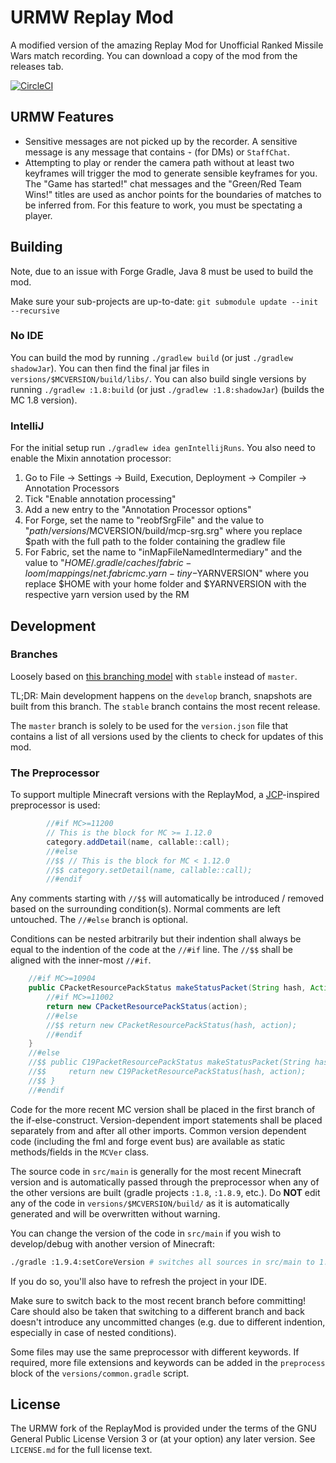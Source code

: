 # URMW Replay Mod
A modified version of the amazing Replay Mod for Unofficial Ranked Missile Wars match recording.
You can download a copy of the mod from the releases tab.

[![CircleCI](https://circleci.com/gh/LlewVallis/UrmwReplayMod.svg?style=svg)](https://circleci.com/gh/LlewVallis/UrmwReplayMod)

## URMW Features
* Sensitive messages are not picked up by the recorder. A sensitive message is any message that contains `➛` (for DMs) or `StaffChat`.
* Attempting to play or render the camera path without at least two keyframes will trigger the mod to generate sensible keyframes for you.
  The "Game has started!" chat messages and the "Green/Red Team Wins!" titles are used as anchor points for the boundaries of matches to be inferred from.
  For this feature to work, you must be spectating a player.

## Building
Note, due to an issue with Forge Gradle, Java 8 must be used to build the mod.

Make sure your sub-projects are up-to-date: `git submodule update --init --recursive`

### No IDE
You can build the mod by running `./gradlew build` (or just `./gradlew shadowJar`). You can then find the final jar files in `versions/$MCVERSION/build/libs/`.
You can also build single versions by running `./gradlew :1.8:build` (or just `./gradlew :1.8:shadowJar`) (builds the MC 1.8 version).

### IntelliJ
For the initial setup run `./gradlew idea genIntellijRuns`.
You also need to enable the Mixin annotation processor:
1. Go to File -> Settings -> Build, Execution, Deployment -> Compiler -> Annotation Processors
2. Tick "Enable annotation processing"
3. Add a new entry to the "Annotation Processor options"
4. For Forge, set the name to "reobfSrgFile" and the value to "$path/versions/$MCVERSION/build/mcp-srg.srg" where you replace $path with the full 
path to the folder containing the gradlew file
4. For Fabric, set the name to "inMapFileNamedIntermediary" and the value to "$HOME/.gradle/caches/fabric-loom/mappings/net.fabricmc.yarn-tiny-$YARNVERSION" where you replace $HOME with your home folder and $YARNVERSION with the respective yarn version used by the RM

## Development
### Branches
Loosely based on [this branching model](http://nvie.com/posts/a-successful-git-branching-model/) with `stable` instead of `master`.

TL;DR:
Main development happens on the `develop` branch, snapshots are built from this branch.
The `stable` branch contains the most recent release.

The `master` branch is solely to be used for the `version.json` file that contains a list of all versions
used by the clients to check for updates of this mod.

### The Preprocessor
To support multiple Minecraft versions with the ReplayMod, a [JCP](https://github.com/raydac/java-comment-preprocessor)-inspired preprocessor is used:
```java
        //#if MC>=11200
        // This is the block for MC >= 1.12.0
        category.addDetail(name, callable::call);
        //#else
        //$$ // This is the block for MC < 1.12.0
        //$$ category.setDetail(name, callable::call);
        //#endif
```
Any comments starting with `//$$` will automatically be introduced / removed based on the surrounding condition(s).
Normal comments are left untouched. The `//#else` branch is optional.

Conditions can be nested arbitrarily but their indention shall always be equal to the indention of the code at the `//#if` line.
The `//$$` shall be aligned with the inner-most `//#if`.
```java
    //#if MC>=10904
    public CPacketResourcePackStatus makeStatusPacket(String hash, Action action) {
        //#if MC>=11002
        return new CPacketResourcePackStatus(action);
        //#else
        //$$ return new CPacketResourcePackStatus(hash, action);
        //#endif
    }
    //#else
    //$$ public C19PacketResourcePackStatus makeStatusPacket(String hash, Action action) {
    //$$     return new C19PacketResourcePackStatus(hash, action);
    //$$ }
    //#endif
```
Code for the more recent MC version shall be placed in the first branch of the if-else-construct.
Version-dependent import statements shall be placed separately from and after all other imports.
Common version dependent code (including the fml and forge event bus) are available as static methods/fields in the `MCVer` class.

The source code in `src/main` is generally for the most recent Minecraft version and is automatically passed through the
preprocessor when any of the other versions are built (gradle projects `:1.8`, `:1.8.9`, etc.).
Do **NOT** edit any of the code in `versions/$MCVERSION/build/` as it is automatically generated and will be overwritten without warning.

You can change the version of the code in `src/main` if you wish to develop/debug with another version of Minecraft:
```bash
./gradle :1.9.4:setCoreVersion # switches all sources in src/main to 1.9.4
```
If you do so, you'll also have to refresh the project in your IDE.

Make sure to switch back to the most recent branch before committing!
Care should also be taken that switching to a different branch and back doesn't introduce any uncommitted changes (e.g. due to different indention, especially in case of nested conditions).

Some files may use the same preprocessor with different keywords.
If required, more file extensions and keywords can be added in the `preprocess` block of the `versions/common.gradle` script.

## License
The URMW fork of the ReplayMod is provided under the terms of the GNU General Public License Version 3 or (at your option) any later version.
See `LICENSE.md` for the full license text.
